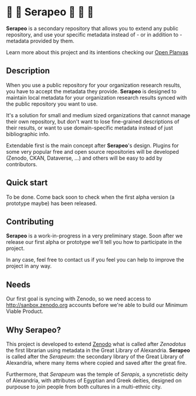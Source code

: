 # :page_facing_up: :open_file_folder: Serapeo :ox: :european_post_office: :ox:

**Serapeo** is a secondary repository that allows you to extend any public repository, and use your specific metadata instead of - or in addition to - metadata provided by them.

Learn more about this project and its intentions checking our [Open Planvas](meta/open_planvas.pdf)

## Description

When you use a public repository for your organization research results, you have to accept the metadata they provide. **Serapeo** is designed to maintain 
local metadata for your organization research results synced with the public repository you want to use.

It's a solution for small and medium sized organizations that cannot manage their own repository, but don't want to lose fine-grained descriptions of their results, or want to use domain-specific metadata instead of just bibliographic info.

Extendable first is the main concept after **Serapeo**'s design. Plugins for some very popular free and open source repositories will be developed (Zenodo, CKAN, Dataverse, ...) and others will be easy to add by contributors. 

## Quick start
To be done. Come back soon to check when the first alpha version (a prototype maybe) has been released.

## Contributing
**Serapeo** is a work-in-progress in a very preliminary stage. Soon after we release our first alpha or prototype we'll tell you how to participate in the project.

In any case, feel free to contact us if you feel you can help to improve the project in any way.

## Needs
Our first goal is syncing with Zenodo, so we need access to http://sanbox.zenodo.org accounts before we're able to build our Minimum Viable Product.

## Why **Serapeo**?

This project is developed to extend [Zenodo](http://github.com/zenodo/zenodo) what is called after *Zenodotus* the first librarian using metadata in the Great Library of Alexandria. **Serapeo** is called after the *Serapeum*: the secondary library of the Great Library of Alexandria, where many items where copied and saved after the great fire.

Furthermore, that *Serapeum* was the temple of *Serapis*, a syncretistic deity of Alexandria, with attributes of Egyptian and Greek deities, designed on purpouse to join people from both cultures in a multi-ethnic city.  
